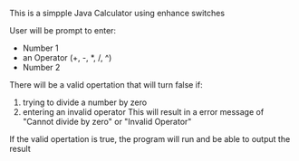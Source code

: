 This is a simpple Java Calculator using enhance switches

User will be prompt to enter:
-   Number 1
-   an Operator (+, -, *, /, ^)
-   Number 2

There will be a valid opertation that will turn false if:
1. trying to divide a number by zero
2. entering an invalid operator
This will result in a error message of "Cannot divide by zero" or "Invalid Operator"

If the valid opertation is true, the program will run and be able to output the result 
